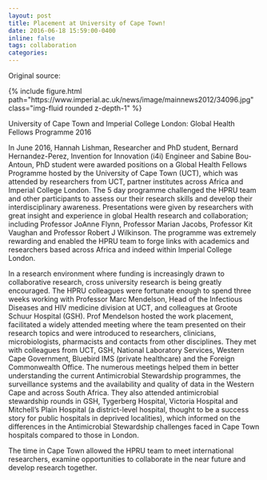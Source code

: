 ```yaml
---
layout: post
title: Placement at University of Cape Town! 
date: 2016-06-18 15:59:00-0400
inline: false
tags: collaboration
categories: 
---
```


Original source: 
<a href="https://www.imperial.ac.uk/news/173532/hpru-team-return-from-three-week/"
   class="" target="_blank">
   <i class="fa fa-sm fa-link" aria-hidden="true"></i>
</a>

<div class="row mt-3">
    <div class="col-sm-12 col-lg-8">
        {% include figure.html path="https://www.imperial.ac.uk/news/image/mainnews2012/34096.jpg" class="img-fluid rounded z-depth-1" %}
    </div>
</div>

University of Cape Town and Imperial College London: Global Health Fellows Programme 2016

In June 2016, Hannah Lishman, Researcher and PhD student, Bernard Hernandez-Perez, Invention for Innovation (i4i) Engineer and Sabine Bou-Antoun, PhD student were awarded positions on a Global Health Fellows Programme hosted by the University of Cape Town (UCT), which was attended by researchers from UCT, partner institutes across Africa and Imperial College London. The 5 day programme challenged the HPRU team and other participants to assess our their research skills and develop their interdisciplinary awareness. Presentations were given by researchers with great insight and experience in global Health research and collaboration; including Professor JoAnne Flynn, Professor Marian Jacobs, Professor Kit Vaughan and Professor Robert J Wilkinson. The programme was extremely rewarding and enabled the HPRU team to forge links with academics and researchers based across Africa and indeed within Imperial College London.

In a research environment where funding is increasingly drawn to collaborative research, cross university research is being greatly encouraged. The HPRU colleagues were fortunate enough to spend three weeks working with Professor Marc Mendelson, Head of the Infectious Diseases and HIV medicine division at UCT, and colleagues at Groote Schuur Hospital (GSH). Prof Mendelson hosted the work placement, facilitated a widely attended meeting where the team presented on their research topics and were introduced to researchers, clinicians, microbiologists, pharmacists and contacts from other disciplines. They met with colleagues from UCT, GSH, National Laboratory Services, Western Cape Government, Bluebird IMS (private healthcare) and the Foreign Commonwealth Office. The numerous meetings helped them in better understanding the current Antimicrobial Stewardship programmes, the surveillance systems and the availability and quality of data in the Western Cape and across South Africa. They also attended antimicrobial stewardship rounds in GSH, Tygerberg Hospital, Victoria Hospital and Mitchell’s Plain Hospital (a district-level hospital, thought to be a success story for public hospitals in deprived localities), which informed on the differences in the Antimicrobial Stewardship challenges faced in Cape Town hospitals compared to those in London.

The time in Cape Town allowed the HPRU team to meet international researchers, examine opportunities to collaborate in the near future and develop research together. 

